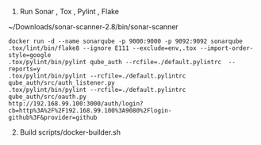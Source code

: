 1. Run Sonar , Tox , Pylint , Flake

~/Downloads/sonar-scanner-2.8/bin/sonar-scanner
```
docker run -d --name sonarqube -p 9000:9000 -p 9092:9092 sonarqube
.tox/lint/bin/flake8 --ignore E111 --exclude=env,.tox --import-order-style=google
.tox/pylint/bin/pylint qube_auth --rcfile=./default.pylintrc  --reports=y
.tox/pylint/bin/pylint --rcfile=./default.pylintrc qube_auth/src/auth_listener.py
.tox/pylint/bin/pylint --rcfile=./default.pylintrc qube_auth/src/oauth.py
http://192.168.99.100:3000/auth/login?cb=http%3A%2F%2F192.168.99.100%3A9080%2Flogin-github%3F&provider=github 
```


2. Build 
scripts/docker-builder.sh

